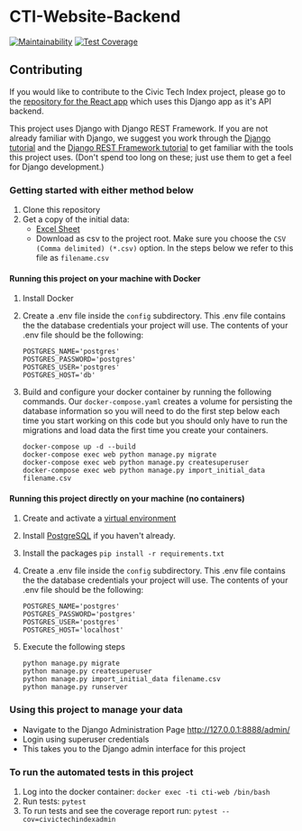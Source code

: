 # CTI-Website-Backend
[![Maintainability](https://api.codeclimate.com/v1/badges/8051528982d28405e1bb/maintainability)](https://codeclimate.com/github/civictechindex/CTI-website-backend/maintainability)
[![Test Coverage](https://api.codeclimate.com/v1/badges/8051528982d28405e1bb/test_coverage)](https://codeclimate.com/github/civictechindex/CTI-website-backend/test_coverage)

## Contributing

If you would like to contribute to the Civic Tech Index project, please go to the [repository for the
React app](https://github.com/civictechindex/CTI-website-frontend/) which uses this Django app as it's API backend.

This project uses Django with Django REST Framework. If you are not already familiar with Django, we suggest
you work through the [Django tutorial](https://docs.djangoproject.com/en/dev/intro/tutorial01/) and the [Django
REST Framework tutorial](https://www.django-rest-framework.org/tutorial/quickstart/) to get familiar with the
tools this project uses. (Don't spend too long on these; just use them to get a feel for Django development.)

### Getting started with either method below

1. Clone this repository
2. Get a copy of the initial data:
    - [Excel Sheet](https://drive.google.com/file/d/1xiLeyMwZc-n6eB1R_XdCJ00YrarfnR_w/view)
    - Download as csv to the project root. Make sure you choose the `CSV (Comma delimited) (*.csv)` option. In the steps below we refer to this file as `filename.csv`

#### Running this project on your machine with Docker

1. Install Docker
2. Create a .env file inside the `config` subdirectory. This .env file contains the the database credentials
   your project will use. The contents of your .env file should be the following:

    ```
    POSTGRES_NAME='postgres'
    POSTGRES_PASSWORD='postgres'
    POSTGRES_USER='postgres'
    POSTGRES_HOST='db'
    ```

3. Build and configure your docker container by running the following commands. Our `docker-compose.yaml` creates
   a volume for persisting the database information so you will need to do the first step below each time you start
   working on this code but you should only have to run the migrations and load data the first time you create your containers.

    ```
    docker-compose up -d --build
    docker-compose exec web python manage.py migrate
    docker-compose exec web python manage.py createsuperuser
    docker-compose exec web python manage.py import_initial_data filename.csv
    ```

#### Running this project directly on your machine (no containers)

1. Create and activate a [virtual environment](https://packaging.python.org/guides/installing-using-pip-and-virtual-environments/)
2. Install [PostgreSQL](https://www.postgresql.org/) if you haven't already.
3. Install the packages
``pip install -r requirements.txt``
4. Create a .env file inside the `config` subdirectory. This .env file contains the the database credentials
   your project will use. The contents of your .env file should be the following:

    ```
    POSTGRES_NAME='postgres'
    POSTGRES_PASSWORD='postgres'
    POSTGRES_USER='postgres'
    POSTGRES_HOST='localhost'
    ```
5. Execute the following steps

    ```
    python manage.py migrate
    python manage.py createsuperuser
    python manage.py import_initial_data filename.csv
    python manage.py runserver
    ```

### Using this project to manage your data
- Navigate to the Django Administration Page http://127.0.0.1:8888/admin/
- Login using superuser credentials
- This takes you to the Django admin interface for this project

### To run the automated tests in this project

1. Log into the docker container: `docker exec -ti cti-web /bin/bash`
2. Run tests: `pytest`
3. To run tests and see the coverage report run: `pytest --cov=civictechindexadmin`
